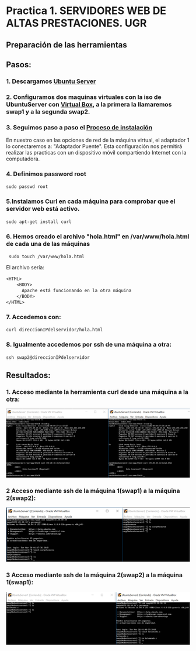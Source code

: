 # Practica 1. SERVIDORES WEB DE ALTAS PRESTACIONES. UGR
## Preparación de las herramientas

## Pasos:

### 1. Descargamos [Ubuntu Server](http://www.ubuntu.com/download/server)

### 2. Configuramos dos maquinas virtuales con la iso de UbuntuServer con [Virtual Box](https://www.virtualbox.org/), a la primera la llamaremos swap1 y a la segunda swap2.

### 3. Seguimos paso a paso el [Proceso de instalación](http://www.ubuntugeek.com/step-by-step-ubuntu-12-04-precise-lamp-server-setup.html)
En nuestro caso en las opciones de red de la máquina virtual, el adaptador 1 lo conectaremos a: "Adaptador Puente". Esta configuración nos permitirá realizar las practicas con un dispositivo móvil compartiendo Internet con la computadora.

### 4. Definimos password root
```
sudo passwd root
```

### 5.Instalamos Curl en cada máquina para comprobar que el servidor web está activo.

```
sudo apt-get install curl
```

### 6. Hemos creado el archivo "hola.html" en /var/www/hola.html de cada una de las máquinas
```
 sudo touch /var/www/hola.html
```

El archivo sería:

```
<HTML>
    <BODY>
      Apache está funcionando en la otra máquina
    </BODY>
</HTML>
```

### 7. Accedemos con:
```
curl direccionIPdelservidor/hola.html
```


### 8. Igualmente accedemos por ssh de una máquina a otra:
```
ssh swap2@direccionIPdelservidor
```

## Resultados:
### 1. Acceso mediante la herramienta curl desde una máquina a la otra:

![Curl](images/curl.PNG)

### 2 Acceso mediante ssh de la máquina 1(swap1) a la máquina 2(swap2):

![ssh1](images/sshmaquina1.PNG)

### 3 Acceso mediante ssh de la máquina 2(swap2) a la máquina 1(swap1):

![ssh2](images/sshmaquina2.PNG)
